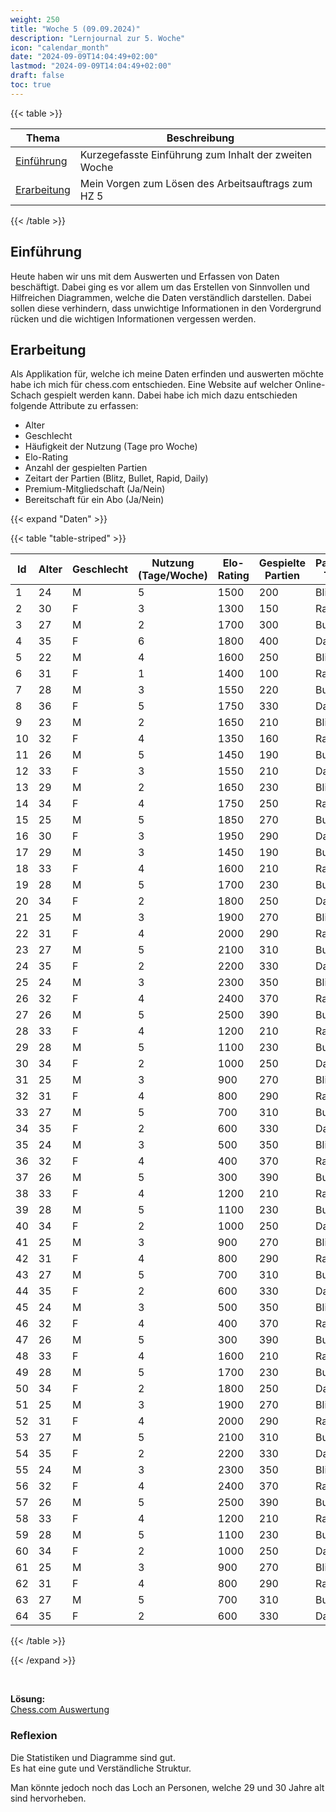```yaml
---
weight: 250
title: "Woche 5 (09.09.2024)"
description: "Lernjournal zur 5. Woche"
icon: "calendar_month"
date: "2024-09-09T14:04:49+02:00"
lastmod: "2024-09-09T14:04:49+02:00"
draft: false
toc: true
---
```


{{< table >}}

| Thema                       | Beschreibung                                          |
| --------------------------- | ----------------------------------------------------- |
| [Einführung](#einführung)   | Kurzegefasste Einführung zum Inhalt der zweiten Woche |
| [Erarbeitung](#erarbeitung) | Mein Vorgen zum Lösen des Arbeitsauftrags zum HZ 5    |

{{< /table  >}}
## Einführung

Heute haben wir uns mit dem Auswerten und Erfassen von Daten beschäftigt.
Dabei ging es vor allem um das Erstellen von Sinnvollen und Hilfreichen Diagrammen,
welche die Daten verständlich darstellen. Dabei sollen diese verhindern, dass
unwichtige Informationen in den Vordergrund rücken und die wichtigen Informationen
vergessen werden.

## Erarbeitung

Als Applikation für, welche ich meine Daten erfinden und auswerten möchte habe ich mich für chess.com entschieden.
Eine Website auf welcher Online-Schach gespielt werden kann. Dabei habe ich mich dazu entschieden folgende Attribute
zu erfassen:

- Alter
- Geschlecht
- Häufigkeit der Nutzung (Tage pro Woche)
- Elo-Rating
- Anzahl der gespielten Partien
- Zeitart der Partien (Blitz, Bullet, Rapid, Daily)
- Premium-Mitgliedschaft (Ja/Nein)
- Bereitschaft für ein Abo (Ja/Nein)

{{< expand "Daten" >}}

{{< table "table-striped" >}}

| Id | Alter | Geschlecht | Nutzung (Tage/Woche) | Elo-Rating | Gespielte Partien | Partien Typ | Premium | Abo-Bereitschaft |
|----|-------|------------|----------------------|------------|-------------------|-------------|---------|------------------|
| 1  | 24    | M          | 5                    | 1500       | 200               | Blitz       | Ja      | Nein             |
| 2  | 30    | F          | 3                    | 1300       | 150               | Rapid       | Nein    | Ja               |
| 3  | 27    | M          | 2                    | 1700       | 300               | Bullet      | Ja      | Ja               |
| 4  | 35    | F          | 6                    | 1800       | 400               | Daily       | Nein    | Nein             |
| 5  | 22    | M          | 4                    | 1600       | 250               | Blitz       | Ja      | Ja               |
| 6  | 31    | F          | 1                    | 1400       | 100               | Rapid       | Nein    | Nein             |
| 7  | 28    | M          | 3                    | 1550       | 220               | Bullet      | Ja      | Ja               |
| 8  | 36    | F          | 5                    | 1750       | 330               | Daily       | Nein    | Nein             |
| 9  | 23    | M          | 2                    | 1650       | 210               | Blitz       | Ja      | Ja               |
| 10 | 32    | F          | 4                    | 1350       | 160               | Rapid       | Nein    | Nein             |
| 11 | 26    | M          | 5                    | 1450       | 190               | Bullet      | Ja      | Ja               |
| 12 | 33    | F          | 3                    | 1550       | 210               | Daily       | Nein    | Nein             |
| 13 | 29    | M          | 2                    | 1650       | 230               | Blitz       | Ja      | Ja               |
| 14 | 34    | F          | 4                    | 1750       | 250               | Rapid       | Nein    | Nein             |
| 15 | 25    | M          | 5                    | 1850       | 270               | Bullet      | Ja      | Ja               |
| 16 | 30    | F          | 3                    | 1950       | 290               | Daily       | Nein    | Nein             |
| 17 | 29    | M          | 3                    | 1450       | 190               | Bullet      | Ja      | Ja               |
| 18 | 33    | F          | 4                    | 1600       | 210               | Rapid       | Nein    | Ja               |
| 19 | 28    | M          | 5                    | 1700       | 230               | Bullet      | Ja      | Ja               |
| 20 | 34    | F          | 2                    | 1800       | 250               | Daily       | Nein    | Nein             |
| 21 | 25    | M          | 3                    | 1900       | 270               | Blitz       | Ja      | Ja               |
| 22 | 31    | F          | 4                    | 2000       | 290               | Rapid       | Nein    | Nein             |
| 23 | 27    | M          | 5                    | 2100       | 310               | Bullet      | Ja      | Ja               |
| 24 | 35    | F          | 2                    | 2200       | 330               | Daily       | Nein    | Nein             |
| 25 | 24    | M          | 3                    | 2300       | 350               | Blitz       | Ja      | Ja               |
| 26 | 32    | F          | 4                    | 2400       | 370               | Rapid       | Nein    | Nein             |
| 27 | 26    | M          | 5                    | 2500       | 390               | Bullet      | Ja      | Ja               |
| 28 | 33    | F          | 4                    | 1200       | 210               | Rapid       | Nein    | Ja               |
| 29 | 28    | M          | 5                    | 1100       | 230               | Bullet      | Ja      | Ja               |
| 30 | 34    | F          | 2                    | 1000       | 250               | Daily       | Nein    | Nein             |
| 31 | 25    | M          | 3                    | 900        | 270               | Blitz       | Ja      | Ja               |
| 32 | 31    | F          | 4                    | 800        | 290               | Rapid       | Nein    | Nein             |
| 33 | 27    | M          | 5                    | 700        | 310               | Bullet      | Ja      | Ja               |
| 34 | 35    | F          | 2                    | 600        | 330               | Daily       | Nein    | Nein             |
| 35 | 24    | M          | 3                    | 500        | 350               | Blitz       | Ja      | Ja               |
| 36 | 32    | F          | 4                    | 400        | 370               | Rapid       | Nein    | Nein             |
| 37 | 26    | M          | 5                    | 300        | 390               | Bullet      | Ja      | Ja               |
| 38 | 33    | F          | 4                    | 1200       | 210               | Rapid       | Nein    | Ja               |
| 39 | 28    | M          | 5                    | 1100       | 230               | Bullet      | Ja      | Ja               |
| 40 | 34    | F          | 2                    | 1000       | 250               | Daily       | Nein    | Nein             |
| 41 | 25    | M          | 3                    | 900        | 270               | Blitz       | Ja      | Ja               |
| 42 | 31    | F          | 4                    | 800        | 290               | Rapid       | Nein    | Nein             |
| 43 | 27    | M          | 5                    | 700        | 310               | Bullet      | Ja      | Ja               |
| 44 | 35    | F          | 2                    | 600        | 330               | Daily       | Nein    | Nein             |
| 45 | 24    | M          | 3                    | 500        | 350               | Blitz       | Ja      | Ja               |
| 46 | 32    | F          | 4                    | 400        | 370               | Rapid       | Nein    | Nein             |
| 47 | 26    | M          | 5                    | 300        | 390               | Bullet      | Ja      | Ja               |
| 48 | 33    | F          | 4                    | 1600       | 210               | Rapid       | Nein    | Ja               |
| 49 | 28    | M          | 5                    | 1700       | 230               | Bullet      | Ja      | Ja               |
| 50 | 34    | F          | 2                    | 1800       | 250               | Daily       | Nein    | Nein             |
| 51 | 25    | M          | 3                    | 1900       | 270               | Blitz       | Ja      | Ja               |
| 52 | 31    | F          | 4                    | 2000       | 290               | Rapid       | Nein    | Nein             |
| 53 | 27    | M          | 5                    | 2100       | 310               | Bullet      | Ja      | Ja               |
| 54 | 35    | F          | 2                    | 2200       | 330               | Daily       | Nein    | Nein             |
| 55 | 24    | M          | 3                    | 2300       | 350               | Blitz       | Ja      | Ja               |
| 56 | 32    | F          | 4                    | 2400       | 370               | Rapid       | Nein    | Nein             |
| 57 | 26    | M          | 5                    | 2500       | 390               | Bullet      | Ja      | Ja               |
| 58 | 33    | F          | 4                    | 1200       | 210               | Rapid       | Nein    | Ja               |
| 59 | 28    | M          | 5                    | 1100       | 230               | Bullet      | Ja      | Ja               |
| 60 | 34    | F          | 2                    | 1000       | 250               | Daily       | Nein    | Nein             |
| 61 | 25    | M          | 3                    | 900        | 270               | Blitz       | Ja      | Ja               |
| 62 | 31    | F          | 4                    | 800        | 290               | Rapid       | Nein    | Nein             |
| 63 | 27    | M          | 5                    | 700        | 310               | Bullet      | Ja      | Ja               |
| 64 | 35    | F          | 2                    | 600        | 330               | Daily       | Nein    | Nein             |

{{< /table >}}

{{< /expand >}}

<br/>

**Lösung:**  
[Chess.com Auswertung](/docs/portfolio/handlungsziel-5/chess.com-auswertung)

### Reflexion

Die Statistiken und Diagramme sind gut.  
Es hat eine gute und Verständliche Struktur.

Man könnte jedoch noch das Loch an Personen, welche 29 und 30 Jahre alt sind hervorheben.
